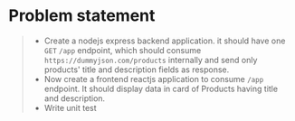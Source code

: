 # Problem statement
> - Create a nodejs express backend application. it should have one `GET` `/app` endpoint, which should consume `https://dummyjson.com/products` internally and send only products' title and description fields as response.  
> - Now create a frontend reactjs application to consume `/app` endpoint. It should display data in card of Products having title and description.
> - Write unit test
